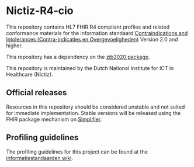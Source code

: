 # Nictiz-R4-cio

This repository contains HL7 FHIR R4 compliant profiles and related conformance materials for the information standaard [Contraindications and Intolerances (Contra-indicaties en Overgevoeligheden)](https://decor.nictiz.nl/art-decor/decor-project--cio-) Version 2.0 and higher.

This repository has a dependency on the [zib2020 package](https://simplifier.net/Nictiz-R4-Zib2020/~packages).

This repository is maintained by the Dutch National Institute for ICT in Healthcare (Nictiz).

## Official releases

Resources in this repository should be considered unstable and not suited for immediate implementation. Stable versions will be released using the FHIR package mechanism on [Simplifier](https://simplifier.net/Nictiz-R4-cio/~packages).

## Profiling guidelines

The profiling guidelines for this project can be found at the [informatiestandaarden wiki](http://informatiestandaarden.nictiz.nl/wiki/FHIR:V1.0_FHIR_Profiling_Guidelines_R4).